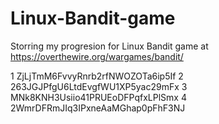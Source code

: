 # Linux-Bandit-game
Storring my progresion for Linux Bandit game at https://overthewire.org/wargames/bandit/ 
 
1 ZjLjTmM6FvvyRnrb2rfNWOZOTa6ip5If
2 263JGJPfgU6LtdEvgfWU1XP5yac29mFx
3 MNk8KNH3Usiio41PRUEoDFPqfxLPlSmx
4 2WmrDFRmJIq3IPxneAaMGhap0pFhF3NJ
